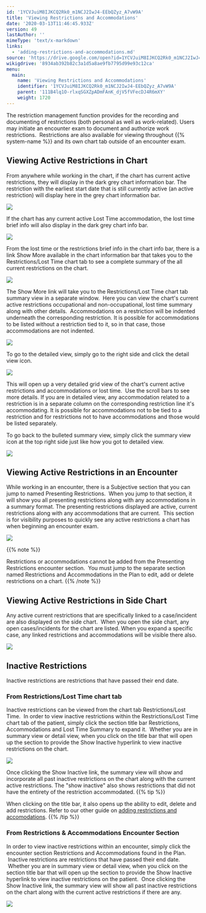 ```yaml
---
id: '1YCVJuiM8IJKCQ2Rk0_m1NCJ2IwJ4-EEbQZyz_A7vW9A'
title: 'Viewing Restrictions and Accommodations'
date: '2020-03-13T11:46:45.933Z'
version: 49
lastAuthor: ''
mimeType: 'text/x-markdown'
links:
  - 'adding-restrictions-and-accommodations.md'
source: 'https://drive.google.com/open?id=1YCVJuiM8IJKCQ2Rk0_m1NCJ2IwJ4-EEbQZyz_A7vW9A'
wikigdrive: '8934ab392b82c3a1d5a8ae9fb7795d99e93c12ca'
menu:
  main:
    name: 'Viewing Restrictions and Accommodations'
    identifier: '1YCVJuiM8IJKCQ2Rk0_m1NCJ2IwJ4-EEbQZyz_A7vW9A'
    parent: '111B4lq1O-rlxqSGXZpADmFAnK_djV5fVFecDJ4R6mXY'
    weight: 1720
---
```

The restriction management function provides for the recording and documenting of restrictions (both personal as well as work-related). Users may initiate an encounter exam to document and authorize work restrictions.  Restrictions are also available for viewing throughout {{% system-name %}} and its own chart tab outside of an encounter exam.
  
## **Viewing Active Restrictions in Chart**  
  
From anywhere while working in the chart, if the chart has current active restrictions, they will display in the dark grey chart information bar. The restriction with the earliest start date that is still currently active (an active restriction) will display here in the grey chart information bar.

  
![](../viewing-restrictions-and-accommodations.assets/100002010000049E0000015087D7EE5E13B03036.png)  


If the chart has any current active Lost Time accommodation, the lost time brief info will also display in the dark grey chart info bar.

  
![](../viewing-restrictions-and-accommodations.assets/10000201000004A9000001578380A2D0BC2B3663.png)  


From the lost time or the restrictions brief info in the chart info bar, there is a link Show More available in the chart information bar that takes you to the Restrictions/Lost Time chart tab to see a complete summary of the all current restrictions on the chart.

  
![](../viewing-restrictions-and-accommodations.assets/100002010000049E000001507A473C41985B008E.png)  


The Show More link will take you to the Restrictions/Lost Time chart tab summary view in a separate window.  Here you can view the chart's current active restrictions occupational and non-occupational, lost time summary along with other details.  Accommodations on a restriction will be indented underneath the corresponding restriction. It is possible for accommodations to be listed without a restriction tied to it, so in that case, those accommodations are not indented.

  
![](../viewing-restrictions-and-accommodations.assets/10000201000004BA0000013E72E671D89E9C3D96.png)  


To go to the detailed view, simply go to the right side and click the detail view icon.

  
![](../viewing-restrictions-and-accommodations.assets/10000201000004BA0000013E8F5770E0D2D194EE.png)  


This will open up a very detailed grid view of the chart's current active restrictions and accommodations or lost time.  Use the scroll bars to see more details. If you are in detailed view, any accommodation related to a restriction is in a separate column on the corresponding restriction line it's accommodating. It is possible for accommodations not to be tied to a restriction and for restrictions not to have accommodations and those would be listed separately.

To go back to the bulleted summary view, simply click the summary view icon at the top right side just like how you got to detailed view.

  
![](../viewing-restrictions-and-accommodations.assets/10000201000005460000018FD60A46A6101DF28C.png)  


  
## **Viewing Active Restrictions in an Encounter**  
  
While working in an encounter, there is a Subjective section that you can jump to named Presenting Restrictions.  When you jump to that section, it will show you all presenting restrictions along with any accommodations in a summary format. The presenting restrictions displayed are active, current restrictions along with any accommodations that are current.  This section is for visibility purposes to quickly see any active restrictions a chart has when beginning an encounter exam.

  
![](../viewing-restrictions-and-accommodations.assets/10000201000004960000021E5BF76A5269C8DE1B.png)  


{{% note %}}

Restrictions or accommodations cannot be added from the Presenting Restrictions encounter section.  You must jump to the separate section named Restrictions and Accommodations in the Plan to edit, add or delete restrictions on a chart.
{{% /note %}}

  
## **Viewing Active Restrictions in Side Chart**  

Any active current restrictions that are specifically linked to a case/incident are also displayed on the side chart.  When you open the side chart, any open cases/incidents for the chart are listed. When you expand a specific case, any linked restrictions and accommodations will be visible there also.

  
![](../viewing-restrictions-and-accommodations.assets/10000201000004BC00000257C0C488D40009E6E6.png)  


  
## **Inactive Restrictions**  

Inactive restrictions are restrictions that have passed their end date.
  
### **From Restrictions/Lost Time chart tab**  

Inactive restrictions can be viewed from the chart tab Restrictions/Lost Time.  In order to view inactive restrictions within the Restrictions/Lost Time chart tab of the patient, simply click the section title bar Restrictions, Accommodations and Lost Time Summary to expand it.  Whether you are in summary view or detail view, when you click on the title bar that will open up the section to provide the Show Inactive hyperlink to view inactive restrictions on the chart.

  
![](../viewing-restrictions-and-accommodations.assets/10000201000004950000022EA977276F84ADFDDE.png)  


Once clicking the Show Inactive link, the summary view will show and incorporate all past inactive restrictions on the chart along with the current active restrictions. The "show inactive" also shows restrictions that did not have the entirety of the restriction accommodated.
{{% tip %}}

When clicking on the title bar, it also opens up the ability to edit, delete and add restrictions. Refer to our other guide on [adding restrictions and accomodations](adding-restrictions-and-accommodations.md).
{{% /tip %}}

  
### **From Restrictions & Accommodations Encounter Section**  

In order to view inactive restrictions within an encounter, simply click the encounter section Restrictions and Accommodations found in the Plan.  Inactive restrictions are restrictions that have passed their end date.  Whether you are in summary view or detail view, when you click on the section title bar that will open up the section to provide the Show Inactive hyperlink to view inactive restrictions on the patient.  Once clicking the Show Inactive link, the summary view will show all past inactive restrictions on the chart along with the current active restrictions if there are any.

  
![](../viewing-restrictions-and-accommodations.assets/100002010000049D000001E82403F31F07A001B1.png)  



